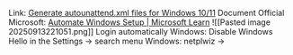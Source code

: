 Link: [Generate autounattend.xml files for Windows 10/11](https://schneegans.de/windows/unattend-generator/)
Document Official Microsoft: [Automate Windows Setup | Microsoft Learn](https://learn.microsoft.com/en-us/windows-hardware/manufacture/desktop/automate-windows-setup?view=windows-11)
![[Pasted image 20250913221051.png]]
Login automatically Windows: Disable Windows Hello in the Settings -> search menu Windows: netplwiz -> 